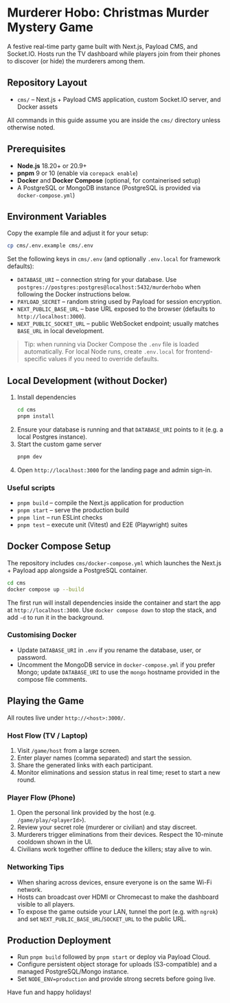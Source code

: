 # Murderer Hobo: Christmas Murder Mystery Game

A festive real-time party game built with Next.js, Payload CMS, and Socket.IO. Hosts run the TV dashboard while players join from their phones to discover (or hide) the murderers among them.

## Repository Layout

- `cms/` – Next.js + Payload CMS application, custom Socket.IO server, and Docker assets

All commands in this guide assume you are inside the `cms/` directory unless otherwise noted.

## Prerequisites

- **Node.js** 18.20+ or 20.9+
- **pnpm** 9 or 10 (enable via `corepack enable`)
- **Docker** and **Docker Compose** (optional, for containerised setup)
- A PostgreSQL or MongoDB instance (PostgreSQL is provided via `docker-compose.yml`)

## Environment Variables

Copy the example file and adjust it for your setup:

```bash
cp cms/.env.example cms/.env
```

Set the following keys in `cms/.env` (and optionally `.env.local` for framework defaults):

- `DATABASE_URI` – connection string for your database. Use `postgres://postgres:postgres@localhost:5432/murderhobo` when following the Docker instructions below.
- `PAYLOAD_SECRET` – random string used by Payload for session encryption.
- `NEXT_PUBLIC_BASE_URL` – base URL exposed to the browser (defaults to `http://localhost:3000`).
- `NEXT_PUBLIC_SOCKET_URL` – public WebSocket endpoint; usually matches `BASE_URL` in local development.

> Tip: when running via Docker Compose the `.env` file is loaded automatically. For local Node runs, create `.env.local` for frontend-specific values if you need to override defaults.

## Local Development (without Docker)

1. Install dependencies
   ```bash
   cd cms
   pnpm install
   ```
2. Ensure your database is running and that `DATABASE_URI` points to it (e.g. a local Postgres instance).
3. Start the custom game server
   ```bash
   pnpm dev
   ```
4. Open `http://localhost:3000` for the landing page and admin sign-in.

### Useful scripts

- `pnpm build` – compile the Next.js application for production
- `pnpm start` – serve the production build
- `pnpm lint` – run ESLint checks
- `pnpm test` – execute unit (Vitest) and E2E (Playwright) suites

## Docker Compose Setup

The repository includes `cms/docker-compose.yml` which launches the Next.js + Payload app alongside a PostgreSQL container.

```bash
cd cms
docker compose up --build
```

The first run will install dependencies inside the container and start the app at `http://localhost:3000`. Use `docker compose down` to stop the stack, and add `-d` to run it in the background.

### Customising Docker

- Update `DATABASE_URI` in `.env` if you rename the database, user, or password.
- Uncomment the MongoDB service in `docker-compose.yml` if you prefer Mongo; update `DATABASE_URI` to use the `mongo` hostname provided in the compose file comments.

## Playing the Game

All routes live under `http://<host>:3000/`.

### Host Flow (TV / Laptop)

1. Visit `/game/host` from a large screen.
2. Enter player names (comma separated) and start the session.
3. Share the generated links with each participant.
4. Monitor eliminations and session status in real time; reset to start a new round.

### Player Flow (Phone)

1. Open the personal link provided by the host (e.g. `/game/play/<playerId>`).
2. Review your secret role (murderer or civilian) and stay discreet.
3. Murderers trigger eliminations from their devices. Respect the 10-minute cooldown shown in the UI.
4. Civilians work together offline to deduce the killers; stay alive to win.

### Networking Tips

- When sharing across devices, ensure everyone is on the same Wi-Fi network.
- Hosts can broadcast over HDMI or Chromecast to make the dashboard visible to all players.
- To expose the game outside your LAN, tunnel the port (e.g. with `ngrok`) and set `NEXT_PUBLIC_BASE_URL`/`SOCKET_URL` to the public URL.

## Production Deployment

- Run `pnpm build` followed by `pnpm start` or deploy via Payload Cloud.
- Configure persistent object storage for uploads (S3-compatible) and a managed PostgreSQL/Mongo instance.
- Set `NODE_ENV=production` and provide strong secrets before going live.

Have fun and happy holidays!
